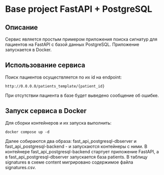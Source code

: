 # Base project FastAPI + PostgreSQL
## Описание
Сервис является простым примером приложения поиска сигнатур для пациентов на FastAPI с базой данных PostgreSQL. Приложение запускается в Docker.

## Использование сервиса
Поиск пациентов осуществляется по их id на endpoint:
```
http://0.0.0.0/patients_template/{patient_id}
```

При отсутствии пациента в базе будет выведено сообщение об ошибке.

## Запуск сервиса в Docker
Для сборки контейнеров и их запуска выполнить:
```
docker compose up -d
```
Далее собираются два образа: fast_api_postgresql-dbserver и fast_api_postgresql-backend - и запускаются контейнеры с ними. В контейнере fast_api_postgresql-backend стартует приложение FastAPI, а в fast_api_postgresql-dbserver запускается база patients. В таблицу signatures в схеме content мигрировано содержимое файла signatures.csv.
